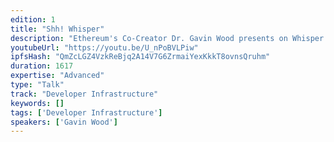 ```yaml
---
edition: 1
title: "Shh! Whisper"
description: "Ethereum's Co-Creator Dr. Gavin Wood presents on Whisper (https://github.com/ethereum/wiki/blob...), the 'pitch black' P2P messaging protocol. Apologies for the poor video framing, individual slides can be found here - http://www.slideshare.net/gavofyork/w..."
youtubeUrl: "https://youtu.be/U_nPoBVLPiw"
ipfsHash: "QmZcLGZ4VzkReBjq2A14V7G6ZrmaiYexKkkT8ovnsQruhm"
duration: 1617
expertise: "Advanced"
type: "Talk"
track: "Developer Infrastructure"
keywords: []
tags: ['Developer Infrastructure']
speakers: ['Gavin Wood']
---
```

